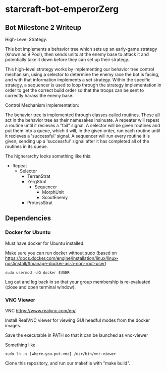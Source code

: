 # starcraft-bot-emperorZerg

## Bot Milestone 2 Writeup

High-Level Strategy:

This bot implements a behavior tree which sets up an early-game strategy (known as 9 Pool), then sends units at the enemy base to attack it and potentially take it down before they can set up their strategy. 

This high-level strategy works by implementing our behavior tree control mechanism, using a selector to determine the enemy race the bot is facing, and with that information implements a set strategy. Within the specific strategy, a sequencer is used to loop through the strategy implementation in order to get the correct build order so that the troops can be sent to correctly harass the enemy base.

Control Mechanism Implementation:

The behavior tree is implemented through classes called routines. These all act in the behavior tree as their namesakes insinuate. A repeater will repeat a routine until it recieves a "fail" signal. A selector will be given routines and put them into a queue, which it will, in the given order, run each routine until it recieves a 'successful' signal. A sequencer will run every routine it is given, sending up a 'successful' signal after it has completed all of the routines in its queue.

The higherarchy looks something like this:

- Repeat
  - Selector
    - TerranStrat
    - ZergStrat
      - Sequencer
        - MorphUnit
        - ScoutEnemy
    - ProtossStrat
    
## Dependencies

### Docker for Ubuntu

Must have docker for Ubuntu installed.

Make sure you can run docker without sudo (based on https://docs.docker.com/engine/installation/linux/linux-postinstall/#manage-docker-as-a-non-root-user)
```
sudo usermod -aG docker $USER
```

Log out and log back in so that your group membership is re-evaluated (close and open terminal window).


### VNC Viewer

VNC https://www.realvnc.com/en/

Install RealVNC viewer for viewing GUI headful modes from the docker images.

Save the executable in PATH so that it can be launched as vnc-viewer

Something like

```
sudo ln -s [where-you-put-vnc] /usr/bin/vnc-viewer
```

Clone this repository, and run our makefile with "make build".

